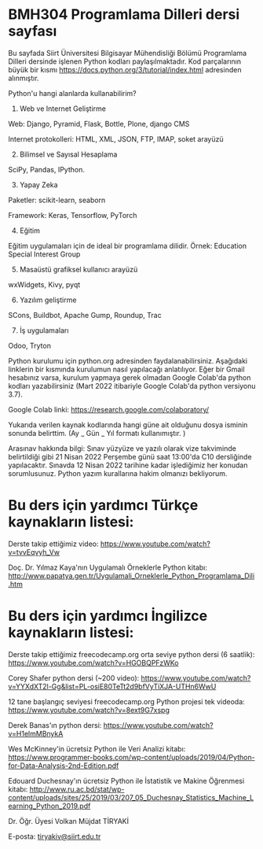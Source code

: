 # BMH304 Programlama Dilleri dersi sayfası

Bu sayfada Siirt Üniversitesi Bilgisayar Mühendisliği Bölümü Programlama Dilleri dersinde işlenen Python kodları paylaşılmaktadır. Kod parçalarının büyük bir kısmı https://docs.python.org/3/tutorial/index.html adresinden alınmıştır. 

Python'u hangi alanlarda kullanabilirim?

1) Web ve Internet Geliştirme

  Web: Django, Pyramid, Flask, Bottle, Plone, django CMS

  Internet protokolleri: HTML, XML, JSON, FTP, IMAP, soket arayüzü

2) Bilimsel ve Sayısal Hesaplama

SciPy, Pandas, IPython.

3) Yapay Zeka

Paketler: scikit-learn, seaborn

Framework: Keras, Tensorflow, PyTorch

4) Eğitim

Eğitim uygulamaları için de ideal bir programlama dilidir. Örnek: Education Special Interest Group

5) Masaüstü grafiksel kullanıcı arayüzü

wxWidgets, Kivy, pyqt

6) Yazılım geliştirme

SCons, Buildbot, Apache Gump, Roundup, Trac

7) İş uygulamaları

Odoo, Tryton

Python kurulumu için python.org adresinden faydalanabilirsiniz. Aşağıdaki linklerin bir kısmında kurulumun nasıl yapılacağı anlatılıyor. Eğer bir Gmail hesabınız varsa, kurulum yapmaya gerek olmadan Google Colab'da python kodları yazabilirsiniz (Mart 2022 itibariyle Google Colab'da python versiyonu 3.7). 

Google Colab linki: https://research.google.com/colaboratory/

Yukarıda verilen kaynak kodlarında hangi güne ait olduğunu dosya isminin sonunda belirttim. (Ay _ Gün _ Yıl formatı kullanımıştır. )

Arasınav hakkında bilgi: Sınav yüzyüze ve yazılı olarak vize takviminde belirtildiği gibi 21 Nisan 2022 Perşembe günü saat 13:00'da C10 dersliğinde yapılacaktır. Sınavda 12 Nisan 2022 tarihine kadar işlediğimiz her konudan sorumlusunuz. Python yazım kurallarına hakim olmanızı bekliyorum. 

# Bu ders için yardımcı Türkçe kaynakların listesi:

Derste takip ettiğimiz video:  https://www.youtube.com/watch?v=tvvEqvyh_Vw

Doç. Dr. Yılmaz Kaya'nın Uygulamalı Örneklerle Python kitabı: http://www.papatya.gen.tr/Uygulamali_Orneklerle_Python_Programlama_Dili.htm

# Bu ders için yardımcı İngilizce kaynakların listesi:

Derste takip ettiğimiz freecodecamp.org orta seviye python dersi (6 saatlik): https://www.youtube.com/watch?v=HGOBQPFzWKo 

Corey Shafer python dersi (~200 video): https://www.youtube.com/watch?v=YYXdXT2l-Gg&list=PL-osiE80TeTt2d9bfVyTiXJA-UTHn6WwU

12 tane başlangıç seviyesi freecodecamp.org Python projesi tek videoda:  https://www.youtube.com/watch?v=8ext9G7xspg

Derek Banas'ın python dersi:  https://www.youtube.com/watch?v=H1elmMBnykA

Wes McKinney'in ücretsiz Python ile Veri Analizi kitabı: https://www.programmer-books.com/wp-content/uploads/2019/04/Python-for-Data-Analysis-2nd-Edition.pdf

Edouard Duchesnay'ın ücretsiz Python ile İstatistik ve Makine Öğrenmesi kitabı: http://www.ru.ac.bd/stat/wp-content/uploads/sites/25/2019/03/207_05_Duchesnay_Statistics_Machine_Learning_Python_2019.pdf 

Dr. Öğr. Üyesi Volkan Müjdat TİRYAKİ

E-posta: tiryakiv@siirt.edu.tr

